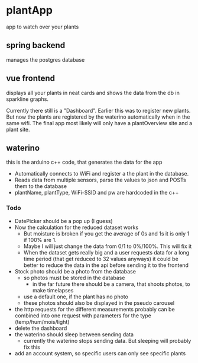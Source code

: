 # plantApp
app to watch over your plants

## spring backend

manages the postgres database

## vue frontend

displays all your plants in neat cards and shows the data from the db
in sparkline graphs.

Currently there still is a "Dashboard". Earlier this was to register new plants.
But now the plants are registered by the waterino automatically when in the same wifi.
The final app most likely will only have a plantOverview site and a plant site.

## waterino

this is the arduino c++ code, that generates the data for the app

- Automatically connects to WiFi and register a the plant in the database.
- Reads data from multiple sensors, parse the values to json and POSTs them to the database
- plantName, plantType, WiFi-SSID and pw are hardcoded in the c++

### Todo

- DatePicker should be a pop up (I guess)
- Now the calculation for the reduced dataset works
    - But moisture is broken if you get the average of 0s and 1s it is only 1 if 100% are 1.
    - Maybe I will just change the data from 0/1 to 0%/100%. This will fix it
    - When the dataset gets really big and a user requests data for a long time period (that get reduced to 32 values anyways)
      it could be better to reduce the data in the api before sending it to the frontend
- Stock photo should be a photo from the database
    - so photos must be stored in the database
        -  in the far future there should be a camera, that shoots photos, to make timelapses
    - use a default one, if the plant has no photo
    - these photos should also be displayed in the pseudo carousel
- the http requests for the different measurements probably can be combined into one request with parameters for the type (temp/hum/mois/light)
- delete the dashboard
- the waterino should sleep between sending data
    - currently the waterino stops sending data. But sleeping will probably fix this
- add an account system, so specific users can only see specific plants